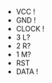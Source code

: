 - VCC       !
- GND       !
- CLOCK     !
- 3         L?
- 2         R?
- 1         M?
- RST
- DATA      !
